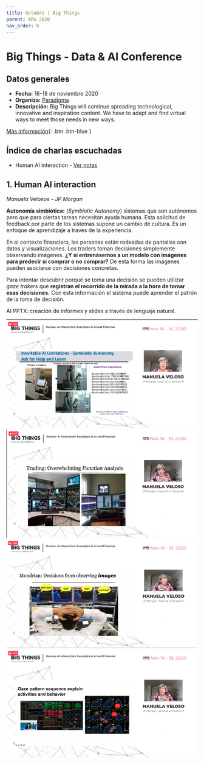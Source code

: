 ```yaml
---
title: Octubre | Big Things
parent: Año 2020
nav_order: 8
---
```


# Big Things - Data & AI Conference

## Datos generales
* **Fecha:** 16-18 de noviembre 2020
* **Organiza:** [Paradigma](https://www.paradigmadigital.com/)
* **Descripción:** Big Things will continue spreading technological, innovative and inspiration content. We have to adapt and find virtual ways to meet those needs in new ways.

[Más información](https://www.bigthingsconference.com/){: .btn  .btn-blue }

## Índice de charlas escuchadas
* Human AI interaction - [Ver notas](#1-human-ai-interaction)


## 1. Human AI interaction
*Manuela Velosos - JP Morgan*

**Autonomía simbiótica:** (*Symbiotic Autonomy*) sistemas que son autónomos pero que para ciertas tareas necesitan ayuda humana. Esta solicitud de feedback por parte de los sistemas supone un cambio de cultura. Es un enfoque de aprendizaje a través de la experiencia.

En el contexto financiero, las personas están rodeadas de pantallas con datos y visualizaciones. Los traders toman decisiones simplemente observando imágenes. **¿Y si entrenásemos a un modelo con imágenes para predecir si comprar o no comprar?** De esta forma las imágenes pueden asociarse con decisiones concretas.

Para intentar descubrir porqué se toma una decisión se pueden utilizar *gaze trakers* que **registran el recorrido de la mirada a la hora de tomar esas decisiones.** Con esta información el sistema puede aprender el patrón de la toma de decisión.

AI PPTX: creación de informes y slides a través de lenguaje natural.

![](img/2011_bigthings_interaction1.png)
![](img/2011_bigthings_interaction2.png)
![](img/2011_bigthings_interaction3.png)
![](img/2011_bigthings_interaction4.png)
